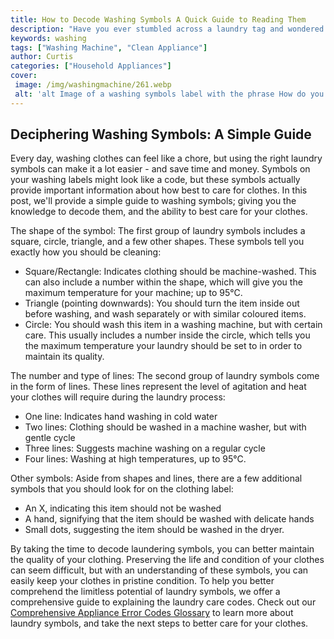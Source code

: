 ```yaml
---
title: How to Decode Washing Symbols A Quick Guide to Reading Them
description: "Have you ever stumbled across a laundry tag and wondered what the strange tiny icons meant This quick guide provides easy-to-follow steps for decoding washing symbols and understanding how to best care for your clothes"
keywords: washing
tags: ["Washing Machine", "Clean Appliance"]
author: Curtis
categories: ["Household Appliances"]
cover: 
 image: /img/washingmachine/261.webp
 alt: 'alt Image of a washing symbols label with the phrase How do you read a washing symbol'
---
```

## Deciphering Washing Symbols: A Simple Guide 
Every day, washing clothes can feel like a chore, but using the right laundry symbols can make it a lot easier - and save time and money. Symbols on your washing labels might look like a code, but these symbols actually provide important information about how best to care for clothes. In this post, we'll provide a simple guide to washing symbols; giving you the knowledge to decode them, and the ability to best care for your clothes. 

The shape of the symbol: The first group of laundry symbols includes a square, circle, triangle, and a few other shapes. These symbols tell you exactly how you should be cleaning: 

- Square/Rectangle: Indicates clothing should be machine-washed. This can also include a number within the shape, which will give you the maximum temperature for your machine; up to 95°C.
- Triangle (pointing downwards): You should turn the item inside out before washing, and wash separately or with similar coloured items. 
- Circle: You should wash this item in a washing machine, but with certain care. This usually includes a number inside the circle, which tells you the maximum temperature your laundry should be set to in order to maintain its quality. 

The number and type of lines: The second group of laundry symbols come in the form of lines. These lines represent the level of agitation and heat your clothes will require during the laundry process: 

- One line: Indicates hand washing in cold water 
- Two lines: Clothing should be washed in a machine washer, but with gentle cycle 
- Three lines: Suggests machine washing on a regular cycle 
- Four lines: Washing at high temperatures, up to 95°C.

Other symbols: Aside from shapes and lines, there are a few additional symbols that you should look for on the clothing label: 

- An X, indicating this item should not be washed 
- A hand, signifying that the item should be washed with delicate hands 
- Small dots, suggesting the item should be washed in the dryer. 

By taking the time to decode laundering symbols, you can better maintain the quality of your clothing. Preserving the life and condition of your clothes can seem difficult, but with an understanding of these symbols, you can easily keep your clothes in pristine condition. To help you better comprehend the limitless potential of laundry symbols, we offer a comprehensive guide to explaining the laundry care codes. Check out our [Comprehensive Appliance Error Codes Glossary](./error-codes/) to learn more about laundry symbols, and take the next steps to better care for your clothes.

